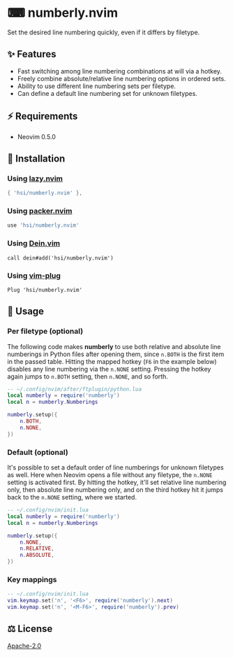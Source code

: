 # ⌨ numberly.nvim

Set the desired line numbering quickly, even if it differs by filetype.

## ✨ Features

- Fast switching among line numbering combinations at will via a hotkey.
- Freely combine absolute/relative line numbering options in ordered sets.
- Ability to use different line numbering sets per filetype.
- Can define a default line numbering set for unknown filetypes.

## ⚡ Requirements

- Neovim 0.5.0

## 💾 Installation

### Using [lazy.nvim](https://github.com/folke/lazy.nvim)

```lua
{ 'hsi/numberly.nvim' },
```

### Using [packer.nvim](https://github.com/wbthomason/packer.nvim)

```lua
use 'hsi/numberly.nvim'
```

### Using [Dein.vim](https://github.com/Shougo/dein.vim)

```vim
call dein#add('hsi/numberly.nvim')
```

### Using [vim-plug](https://github.com/junegunn/vim-plug)

```vim
Plug 'hsi/numberly.nvim'
```

## 🚀 Usage

### Per filetype (optional)

The following code makes **numberly** to use both relative and absolute line numberings in Python files after opening them, since `n.BOTH` is the first item in the passed table. Hitting the mapped hotkey (`F6` in the example below) disables any line numbering via the `n.NONE` setting. Pressing the hotkey again jumps to `n.BOTH` setting, then `n.NONE`, and so forth.

```lua
-- ~/.config/nvim/after/ftplugin/python.lua
local numberly = require('numberly')
local n = numberly.Numberings

numberly.setup({
    n.BOTH,
    n.NONE,
})
```

### Default (optional)

It's possible to set a default order of line numberings for unknown filetypes as well. Here when Neovim opens a file without any filetype, the `n.NONE` setting is activated first. By hitting the hotkey, it'll set relative line numbering only, then absolute line numbering only, and on the third hotkey hit it jumps back to the `n.NONE` setting, where we started.

```lua
-- ~/.config/nvim/init.lua
local numberly = require('numberly')
local n = numberly.Numberings

numberly.setup({
    n.NONE,
    n.RELATIVE,
    n.ABSOLUTE,
})
```

### Key mappings

```lua
-- ~/.config/nvim/init.lua
vim.keymap.set('n', '<F6>', require('numberly').next)
vim.keymap.set('n', '<M-F6>', require('numberly').prev)
```

## ⚖ License

[Apache-2.0](./LICENSE)
